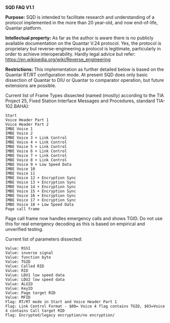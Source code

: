 **SQD FAQ V1.1**

**Purpose:** SQD is intended to facilitate research and understanding of a protocol implemented in the more than 20 year-old, and now end-of-life, Quantar platform.

**Intellectual property:** As far as the author is aware there is no publicly available documentation on the Quantar V.24 protocol. Yes, the protocol is proprietary but reverse-engineering a protocol is legitimate, particularly in order to achieve interoperability.  Hardly legal advice but refer:
https://en.wikipedia.org/wiki/Reverse_engineering

**Restrictions:** This implementation as further detailed below is based on the Quantar RT/RT configuration mode. At present SQD does only basic dissection of Quantar to DIU or Quantar to comparator operation, but future extensions are possible.

Current list of Frame Types dissected (named (mostly) according to the TIA Project 25, Fixed Station Interface Messages and Procedures, standard TIA-102.BAHA):
```
Start
Voice Header Part 1
Voice Header Part 2
IMBE Voice 1
IMBE Voice 2
IMBE Voice 3 + Link Control
IMBE Voice 4 + Link Control
IMBE Voice 5 + Link Control
IMBE Voice 6 + Link Control
IMBE Voice 7 + Link Control
IMBE Voice 8 + Link Control
IMBE Voice 9 + Low Speed Data
IMBE Voice 10
IMBE Voice 11
IMBE Voice 12 + Encryption Sync
IMBE Voice 13 + Encryption Sync
IMBE Voice 14 + Encryption Sync
IMBE Voice 15 + Encryption Sync
IMBE Voice 16 + Encryption Sync
IMBE Voice 17 + Encryption Sync
IMBE Voice 18 + Low Speed Data
Page call frame
```
Page call frame now handles emergency calls and shows TGID.  Do not use this for real emergency decoding as this is based on empirical and unverified testing.

Current list of parameters dissected:
```
Value: RSSI
Value: inverse signal
Value: function byte
Value: TGID
Value: Called RID
Value: RID 
Value: LDU1 low speed data
Value: LDU2 low speed data
Value: ALGID
Value: KeyID
Value: Page target RID
Value: MFID
Flag: RT/RT mode in Start and Voice Header Part 1
Flag: Link Control Format - $00= Voice 4 flag contains TGID, $03=Voice 4 contains Call target RID
Flag: Encrypted/legacy encryption/no encryption/
```
